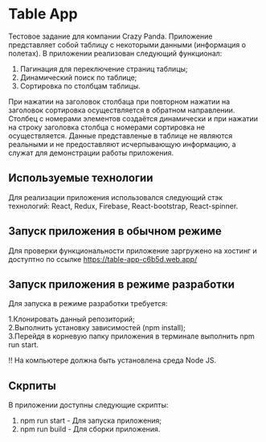 # Table App

Тестовое задание для компании Crazy Panda. Приложение представляет собой таблицу с некоторыми данными (информация о полетах). В приложении реализован следующий функционал:

1) Пагинация для переключение страниц таблицы;   
2) Динамический поиск по таблице;  
3) Cортировка по столбцам таблицы.  

При нажатии на заголовок столбаца при повторном нажатии на заголовок сортировка осуществляется в обратном направлении. Столбец с номерами элементов создаётся динамически и при нажатии на строку заголовка столбца с номерами сортировка не осуществляется. Данные представленые в таблице не являются реальными и не предоставляют исчерпывающую информацию, а служат для демонстрации работы приложения.

## Используемые технологии

Для реализации приложения использовался следующий стэк технологий: React, Redux, Firebase, React-bootstrap, React-spinner.

## Запуск приложения в обычном режиме

Для проверки функциональности приложение заргружено на хостинг и доступтно по ссылке
https://table-app-c6b5d.web.app/

## Запуск приложения в режиме разработки 

Для запуска в режиме разработки требуется:  

1.Клонировать данный репозиторий;  
2.Выполнить установку зависимостей (npm install);  
3.Перейдя в корневую папку приложения в терминале выполнить npm run start.  

!! На компьютере должна быть установлена среда Node JS.

## Скрпиты 

В приложении доступны следующие скрипты:

1) npm run start - Для запуска приложения;  
2) npm run build - Для сборки приложения.

